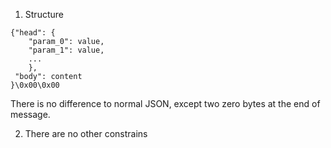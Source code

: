 ﻿
1. Structure
```
{"head": {
	"param_0": value,
	"param_1": value,
	...
	},
 "body": content
}\0x00\0x00
```
There is no difference to normal JSON, except two zero bytes at the end of message.

2. There are no other constrains
